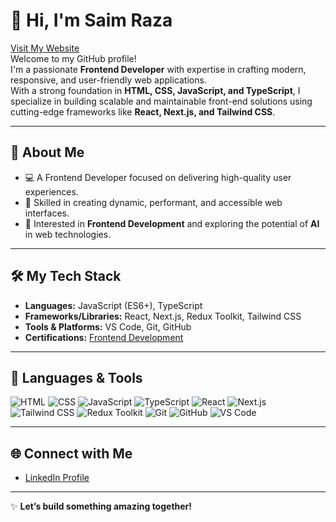 # 👋 Hi, I'm Saim Raza

 <a  href="https://potfolio-beryl-zeta.vercel.app/"> Visit My Website</a><br/>
Welcome to my GitHub profile!  
I'm a passionate **Frontend Developer** with expertise in crafting modern, responsive, and user-friendly web applications.  
With a strong foundation in **HTML, CSS, JavaScript, and TypeScript**, I specialize in building scalable and maintainable front-end solutions using cutting-edge frameworks like **React, Next.js, and Tailwind CSS**.


---

## 🌟 About Me
- 💻 A Frontend Developer focused on delivering high-quality user experiences.
- 🚀 Skilled in creating dynamic, performant, and accessible web interfaces.
- 🎯 Interested in **Frontend Development** and exploring the potential of **AI** in web technologies.

---

## 🛠️ My Tech Stack
- **Languages:** JavaScript (ES6+), TypeScript
- **Frameworks/Libraries:** React, Next.js, Redux Toolkit, Tailwind CSS
- **Tools & Platforms:** VS Code, Git, GitHub
- **Certifications:** [Frontend Development](https://github.com/SaimrRazaAly/HTML-CSS-JS-Work/blob/main/3dgb%20SAIM.png)

---



## 🏅 Languages & Tools

![HTML](https://img.shields.io/badge/HTML-E34F26?style=for-the-badge&logo=html5&logoColor=white)
![CSS](https://img.shields.io/badge/CSS-1572B6?style=for-the-badge&logo=css3&logoColor=white)
![JavaScript](https://img.shields.io/badge/JavaScript-F7DF1E?style=for-the-badge&logo=javascript&logoColor=black)
![TypeScript](https://img.shields.io/badge/TypeScript-007ACC?style=for-the-badge&logo=typescript&logoColor=white)
![React](https://img.shields.io/badge/React-61DAFB?style=for-the-badge&logo=react&logoColor=black)
![Next.js](https://img.shields.io/badge/Next.js-000000?style=for-the-badge&logo=next.js&logoColor=white)
![Tailwind CSS](https://img.shields.io/badge/Tailwind_CSS-38B2AC?style=for-the-badge&logo=tailwind-css&logoColor=white)
![Redux Toolkit](https://img.shields.io/badge/Redux_Toolkit-764ABC?style=for-the-badge&logo=redux&logoColor=white)
![Git](https://img.shields.io/badge/Git-F05032?style=for-the-badge&logo=git&logoColor=white)
![GitHub](https://img.shields.io/badge/GitHub-181717?style=for-the-badge&logo=github&logoColor=white)
![VS Code](https://img.shields.io/badge/VS_Code-0078D4?style=for-the-badge&logo=visual-studio-code&logoColor=white)

---

## 🌐 Connect with Me
- [LinkedIn Profile](https://www.linkedin.com/in/saim-raza-610511327/)

---

✨ **Let’s build something amazing together!**
